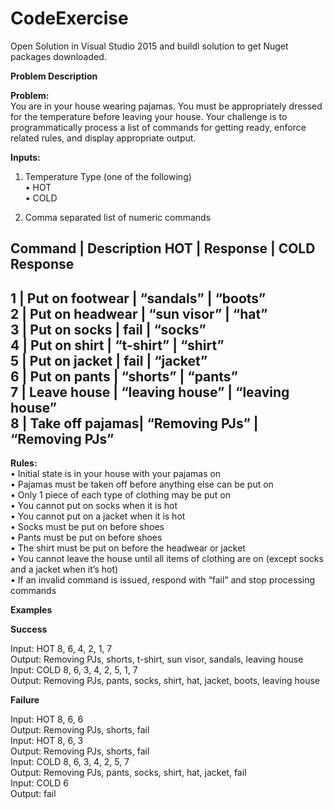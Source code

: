 # CodeExercise

Open Solution in Visual Studio 2015 and buildl solution to get Nuget packages downloaded. <br />


<b>Problem Description</b> <br />

<b>Problem:</b><br />
You are in your house wearing pajamas. You must be appropriately dressed for the temperature before leaving your house.
Your challenge is to programmatically process a list of commands for getting ready, enforce related rules, and display appropriate output.

<b>Inputs:</b><br />
1.	Temperature Type (one of the following) <br />
•	HOT <br />
•	COLD

2.	Comma separated list of numeric commands <br />

Command	|	Description	HOT |	Response		| COLD Response<br />
-----------------------------------------------------------------
1		|	Put on footwear	|	“sandals”	    |  “boots”     <br />
2		|	Put on headwear	|	“sun visor”	    |   “hat”   <br />
3		|	Put on socks	|	fail	        |   “socks”<br />
4		|	Put on shirt	|	“t-shirt”	    |   “shirt”<br />
5		|	Put on jacket	|	fail	        |   “jacket”<br />
6		|	Put on pants	|	“shorts”	    |    “pants”<br />
7		|	Leave house	 	|	“leaving house”	|    “leaving house”<br />
8		|	Take off pajamas|	“Removing PJs”	|	“Removing PJs”<br />
---------------------------------------------------------------------
<b>Rules:</b> <br />
•	Initial state is in your house with your pajamas on <br />
•	Pajamas must be taken off before anything else can be put on <br />
•	Only 1 piece of each type of clothing may be put on <br />
•	You cannot put on socks when it is hot <br />
•	You cannot put on a jacket when it is hot <br />
•	Socks must be put on before shoes <br />
•	Pants must be put on before shoes <br />
•	The shirt must be put on before the headwear or jacket <br />
•	You cannot leave the house until all items of clothing are on (except socks and a jacket when it’s hot) <br />
•	If an invalid command is issued, respond with “fail” and stop processing commands <br />

<b>Examples</b> <br />

<b>Success</b> <br />

Input: HOT 8, 6, 4, 2, 1, 7<br />
Output: Removing PJs, shorts, t-shirt, sun visor, sandals, leaving house<br />
Input: COLD 8, 6, 3, 4, 2, 5, 1, 7<br />
Output: Removing PJs, pants, socks, shirt, hat, jacket, boots, leaving house<br />
 
<b>Failure</b><br />

Input: HOT 8, 6, 6<br />
Output: Removing PJs, shorts, fail<br />
Input: HOT 8, 6, 3<br />
Output: Removing PJs, shorts, fail<br />
Input: COLD 8, 6, 3, 4, 2, 5, 7<br />
Output: Removing PJs, pants, socks, shirt, hat, jacket, fail<br />
Input: COLD 6<br />
Output: fail<br />
